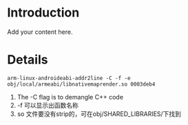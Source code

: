 # Introduction #

Add your content here.


# Details #

```
arm-linux-androideabi-addr2line -C -f -e obj/local/armeabi/libnativemaprender.so 0003deb4
```

  1. The -C flag is to demangle C++ code
  1. -f 可以显示出函数名称
  1. so 文件要没有strip的，可在obj/SHARED\_LIBRARIES/下找到